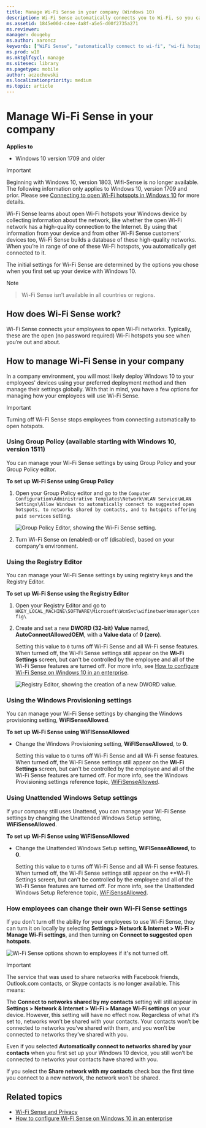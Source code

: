 ```yaml
---
title: Manage Wi-Fi Sense in your company (Windows 10)
description: Wi-Fi Sense automatically connects you to Wi-Fi, so you can get online quickly in more places.
ms.assetid: 1845e00d-c4ee-4a8f-a5e5-d00f2735a271
ms.reviewer: 
manager: dougeby
ms.author: aaroncz
keywords: ["WiFi Sense", "automatically connect to wi-fi", "wi-fi hotspot connection"]
ms.prod: w10
ms.mktglfcycl: manage
ms.sitesec: library
ms.pagetype: mobile
author: aczechowski
ms.localizationpriority: medium
ms.topic: article
---
```


# Manage Wi-Fi Sense in your company

**Applies to**

- Windows 10 version 1709 and older

> [!IMPORTANT]
> Beginning with Windows 10, version 1803, Wifi-Sense is no longer available. The following information only applies to Windows 10, version 1709 and prior. Please see [Connecting to open Wi-Fi hotspots in Windows 10](https://privacy.microsoft.com/windows-10-open-wi-fi-hotspots) for more details.

Wi-Fi Sense learns about open Wi-Fi hotspots your Windows device by collecting information about the network, like whether the open Wi-Fi network has a high-quality connection to the Internet. By using that information from your device and from other Wi-Fi Sense customers' devices too, Wi-Fi Sense builds a database of these high-quality networks. When you’re in range of one of these Wi-Fi hotspots, you automatically get connected to it.

The initial settings for Wi-Fi Sense are determined by the options you chose when you first set up your device with Windows 10.

> [!NOTE]
> >Wi-Fi Sense isn’t available in all countries or regions.

## How does Wi-Fi Sense work?
Wi-Fi Sense connects your employees to open Wi-Fi networks. Typically, these are the open (no password required) Wi-Fi hotspots you see when you’re out and about.

## How to manage Wi-Fi Sense in your company
In a company environment, you will most likely deploy Windows 10 to your employees' devices using your preferred deployment method and then manage their settings globally. With that in mind, you have a few options for managing how your employees will use Wi-Fi Sense.

> [!IMPORTANT]
> Turning off Wi-Fi Sense stops employees from connecting automatically to open hotspots.

### Using Group Policy (available starting with Windows 10, version 1511)
You can manage your Wi-Fi Sense settings by using Group Policy and your Group Policy editor.

**To set up Wi-Fi Sense using Group Policy**

1.  Open your Group Policy editor and go to the `Computer Configuration\Administrative Templates\Network\WLAN Service\WLAN Settings\Allow Windows to automatically connect to suggested open hotspots, to networks shared by contacts, and to hotspots offering paid services` setting.

    ![Group Policy Editor, showing the Wi-Fi Sense setting.](images/wifisense-grouppolicy.png)

2.  Turn Wi-Fi Sense on (enabled) or off (disabled), based on your company's environment.

### Using the Registry Editor
You can manage your Wi-Fi Sense settings by using registry keys and the Registry Editor.

**To set up Wi-Fi Sense using the Registry Editor**

1. Open your Registry Editor and go to `HKEY_LOCAL_MACHINE\SOFTWARE\Microsoft\WcmSvc\wifinetworkmanager\config\`

2. Create and set a new **DWORD (32-bit) Value** named, **AutoConnectAllowedOEM**, with a **Value data** of **0 (zero)**.

    Setting this value to `0` turns off Wi-Fi Sense and all Wi-Fi sense features. When turned off, the Wi-Fi Sense settings still appear on the **Wi-Fi Settings** screen, but can't be controlled by the employee and all of the Wi-Fi Sense features are turned off. For more info, see [How to configure Wi-Fi Sense on Windows 10 in an enterprise](/troubleshoot/windows-client/networking/configure-wifi-sense-and-paid-wifi-service).

   ![Registry Editor, showing the creation of a new DWORD value.](images/wifisense-registry.png)

### Using the Windows Provisioning settings
You can manage your Wi-Fi Sense settings by changing the Windows provisioning setting, **WiFISenseAllowed**.

**To set up Wi-Fi Sense using WiFISenseAllowed**

- Change the Windows Provisioning setting, **WiFISenseAllowed**, to **0**.

  Setting this value to `0` turns off Wi-Fi Sense and all Wi-Fi sense features. When turned off, the Wi-Fi Sense settings still appear on the **Wi-Fi Settings** screen, but can't be controlled by the employee and all of the Wi-Fi Sense features are turned off. For more info, see the Windows Provisioning settings reference topic, [WiFiSenseAllowed](./wcd/wcd-connectivityprofiles.md#wifisense).

### Using Unattended Windows Setup settings
If your company still uses Unattend, you can manage your Wi-Fi Sense settings by changing the Unattended Windows Setup setting, **WiFiSenseAllowed**.

**To set up Wi-Fi Sense using WiFISenseAllowed**

- Change the Unattended Windows Setup setting, **WiFISenseAllowed**, to **0**.

  Setting this value to `0` turns off Wi-Fi Sense and all Wi-Fi sense features. When turned off, the Wi-Fi Sense settings still appear on the **Wi-Fi Settings</strong> screen, but can't be controlled by the employee and all of the Wi-Fi Sense features are turned off. For more info, see the Unattended Windows Setup Reference topic, [WiFiSenseAllowed](/previous-versions//mt186511(v=vs.85)).

### How employees can change their own Wi-Fi Sense settings
If you don’t turn off the ability for your employees to use Wi-Fi Sense, they can turn it on locally by selecting **Settings > Network & Internet > Wi-Fi > Manage Wi-Fi settings**, and then turning on **Connect to suggested open hotspots**.

![Wi-Fi Sense options shown to employees if it's not turned off.](images/wifisense-settingscreens.png)

> [!IMPORTANT]
> The service that was used to share networks with Facebook friends, Outlook.com contacts, or Skype contacts is no longer available. This means:

The **Connect to networks shared by my contacts** setting will still appear in **Settings > Network & Internet > Wi-Fi > Manage Wi-Fi settings** on your device. However, this setting will have no effect now. Regardless of what it’s set to, networks won’t be shared with your contacts. Your contacts won’t be connected to networks you’ve shared with them, and you won’t be connected to networks they’ve shared with you.

Even if you selected **Automatically connect to networks shared by your contacts** when you first set up your Windows 10 device, you still won’t be connected to networks your contacts have shared with you.

If you select the **Share network with my contacts** check box the first time you connect to a new network, the network won’t be shared.

## Related topics

- [Wi-Fi Sense and Privacy](https://go.microsoft.com/fwlink/p/?LinkId=620911)
- [How to configure Wi-Fi Sense on Windows 10 in an enterprise](/troubleshoot/windows-client/networking/configure-wifi-sense-and-paid-wifi-service)
